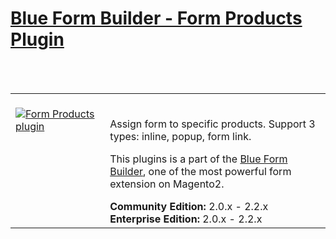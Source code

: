 <html>
<html>
<h1><a href="https://www.blueformbuilder.com/blue-form-builder-form-products.html">Blue Form Builder - Form Products Plugin</a></h1>
<br/><br/>
<table>
  <td width="30%" valign="top"style="border: none; ">
    <br><a href="https://www.blueformbuilder.com/blue-form-builder-form-products.html"><img src="https://www.blueformbuilder.com/pub/media/catalog/product/cache/5b184dbc4466ff75e0c23e054179cc32/f/o/formproducts.png" alt="Form Products plugin" aria-labelledby="labelledby1538119274381" class="fotorama__img" aria-hidden="false"/><p>
      <td style="border:none;"></br>
        <div class="product attribute overview">
          <div class="valune">
  <p>
Assign form to specific products. Support 3 types: inline, popup, form link.</p>
<p>This plugins is a part of the <a href="https://www.blueformbuilder.com">Blue Form Builder</a>, one of the most powerful form extension on Magento2.</p>
          <ul class="firebase-list">
</div>
</div>
<div class="compatibility">
<span class="compatibility"><b>Community Edition:</b> 2.0.x - 2.2.x
<b>Enterprise Edition:</b> 2.0.x - 2.2.x</span>
</div></td>
 </tr>
</table>
<br/>
